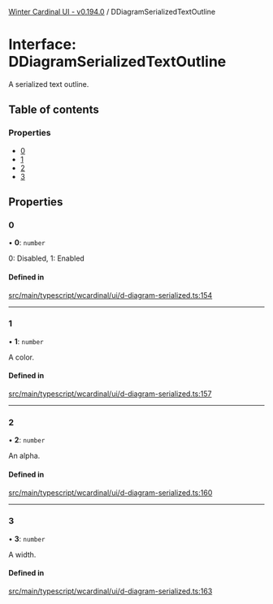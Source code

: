 [Winter Cardinal UI - v0.194.0](../index.md) / DDiagramSerializedTextOutline

# Interface: DDiagramSerializedTextOutline

A serialized text outline.

## Table of contents

### Properties

- [0](DDiagramSerializedTextOutline.md#0)
- [1](DDiagramSerializedTextOutline.md#1)
- [2](DDiagramSerializedTextOutline.md#2)
- [3](DDiagramSerializedTextOutline.md#3)

## Properties

### 0

• **0**: `number`

0: Disabled, 1: Enabled

#### Defined in

[src/main/typescript/wcardinal/ui/d-diagram-serialized.ts:154](https://github.com/winter-cardinal/winter-cardinal-ui/blob/v0.194.0/src/main/typescript/wcardinal/ui/d-diagram-serialized.ts#L154)

___

### 1

• **1**: `number`

A color.

#### Defined in

[src/main/typescript/wcardinal/ui/d-diagram-serialized.ts:157](https://github.com/winter-cardinal/winter-cardinal-ui/blob/v0.194.0/src/main/typescript/wcardinal/ui/d-diagram-serialized.ts#L157)

___

### 2

• **2**: `number`

An alpha.

#### Defined in

[src/main/typescript/wcardinal/ui/d-diagram-serialized.ts:160](https://github.com/winter-cardinal/winter-cardinal-ui/blob/v0.194.0/src/main/typescript/wcardinal/ui/d-diagram-serialized.ts#L160)

___

### 3

• **3**: `number`

A width.

#### Defined in

[src/main/typescript/wcardinal/ui/d-diagram-serialized.ts:163](https://github.com/winter-cardinal/winter-cardinal-ui/blob/v0.194.0/src/main/typescript/wcardinal/ui/d-diagram-serialized.ts#L163)
